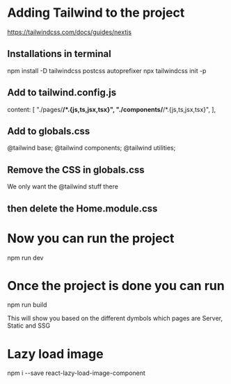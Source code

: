 # Adding Tailwind to the project
https://tailwindcss.com/docs/guides/nextjs

## Installations in terminal
npm install -D tailwindcss postcss autoprefixer
npx tailwindcss init -p

## Add to tailwind.config.js
content: [
    "./pages/**/*.{js,ts,jsx,tsx}",
    "./components/**/*.{js,ts,jsx,tsx}",
  ],

## Add to globals.css
@tailwind base;
@tailwind components;
@tailwind utilities;

## Remove the CSS in globals.css
We only want the @tailwind stuff there

## then delete the Home.module.css

# Now you can run the project
npm run dev

# Once the project is done you can run 
npm run build

This will show you based on the different dymbols which pages are Server, Static and SSG

# Lazy load image
npm i --save react-lazy-load-image-component